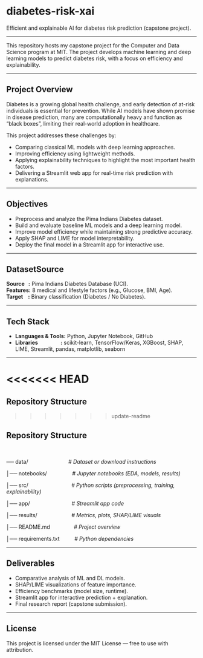 # diabetes-risk-xai

Efficient and explainable AI for diabetes risk prediction (capstone project).

---

This repository hosts my capstone project for the Computer and Data Science
program at MIT.
The project develops machine learning and deep learning models to predict
diabetes risk, with a focus on efficiency and explainability.

---

## Project Overview

Diabetes is a growing global health challenge, and early detection of at-risk
individuals is essential for prevention. While AI models have shown promise in
disease prediction, many are computationally heavy and function as “black
boxes”, limiting their real-world adoption in healthcare.

This project addresses these challenges by:

- Comparing classical ML models with deep learning approaches.
- Improving efficiency using lightweight methods.
- Applying explainability techniques to highlight the most important health
  factors.
- Delivering a Streamlit web app for real-time risk prediction with
  explanations.

---

## Objectives

- Preprocess and analyze the Pima Indians Diabetes dataset.
- Build and evaluate baseline ML models and a deep learning model.
- Improve model efficiency while maintaining strong predictive accuracy.
- Apply SHAP and LIME for model interpretability.
- Deploy the final model in a Streamlit app for interactive use.

---

## DatasetSource

**Source&nbsp;&nbsp;&nbsp;:** Pima Indians Diabetes Database (UCI).  
**Features:** 8 medical and lifestyle factors (e.g., Glucose, BMI, Age).  
**Target&nbsp;&nbsp;&nbsp;&nbsp;:** Binary classification (Diabetes / No
Diabetes).

---

## Tech Stack

- **Languages & Tools:** Python, Jupyter Notebook, GitHub
- **Libraries&nbsp;&nbsp;&nbsp;&nbsp;&nbsp;&nbsp;&nbsp;&nbsp;&nbsp;&nbsp;
  &nbsp;&nbsp;&nbsp;&nbsp;&nbsp;&nbsp;&nbsp;:** scikit-learn, TensorFlow/Keras,
  XGBoost, SHAP, LIME, Streamlit, pandas, matplotlib, seaborn

---

<<<<<<< HEAD
&nbsp;&nbsp;
=======
## Repository Structure
>>>>>>> update-readme

## Repository Structure

&nbsp;

── data/&nbsp;&nbsp;&nbsp;&nbsp;&nbsp;&nbsp;&nbsp;&nbsp;&nbsp;&nbsp;&nbsp;
&nbsp;&nbsp;&nbsp;&nbsp;&nbsp;&nbsp;&nbsp;&nbsp;&nbsp;&nbsp;&nbsp;&nbsp;&nbsp;
&nbsp;_# Dataset or download instructions_

│── notebooks/&nbsp;&nbsp;&nbsp;&nbsp;&nbsp;&nbsp;&nbsp;&nbsp;&nbsp;&nbsp;
&nbsp;&nbsp;&nbsp;&nbsp;&nbsp;&nbsp;_# Jupyter notebooks (EDA, models,
results)_

│── src/&nbsp;&nbsp;&nbsp;&nbsp;&nbsp;&nbsp;&nbsp;&nbsp;&nbsp;&nbsp;&nbsp;
&nbsp;&nbsp;&nbsp;&nbsp;&nbsp;&nbsp;&nbsp;&nbsp;&nbsp;&nbsp;&nbsp;&nbsp;&nbsp;
&nbsp;&nbsp;&nbsp;_# Python scripts (preprocessing, training,
explainability)_

│── app/&nbsp;&nbsp;&nbsp;&nbsp;&nbsp;&nbsp;&nbsp;&nbsp;&nbsp;&nbsp;&nbsp;
&nbsp;&nbsp;&nbsp;&nbsp;&nbsp;&nbsp;&nbsp;&nbsp;&nbsp;&nbsp;&nbsp;&nbsp;&nbsp;
&nbsp;&nbsp;_# Streamlit app code_

│── results/&nbsp;&nbsp;&nbsp;&nbsp;&nbsp;&nbsp;&nbsp;&nbsp;&nbsp;&nbsp;&nbsp;
&nbsp;&nbsp;&nbsp;&nbsp;&nbsp;&nbsp;&nbsp;&nbsp;&nbsp;&nbsp;&nbsp;_# Metrics,
plots, SHAP/LIME visuals_

│── README.md&nbsp;&nbsp;&nbsp;&nbsp;&nbsp;&nbsp;&nbsp;&nbsp;&nbsp;&nbsp;&nbsp;
&nbsp;&nbsp;&nbsp;&nbsp;_# Project overview_

│── requirements.txt&nbsp;&nbsp;&nbsp;&nbsp;&nbsp;&nbsp;&nbsp;&nbsp;&nbsp;
_# Python dependencies_

---

## Deliverables

- Comparative analysis of ML and DL models.
- SHAP/LIME visualizations of feature importance.
- Efficiency benchmarks (model size, runtime).
- Streamlit app for interactive prediction + explanation.
- Final research report (capstone submission).

---

## License

This project is licensed under the MIT License — free to use with attribution.
